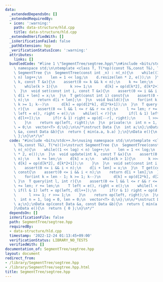 ```yaml
---
data:
  _extendedDependsOn: []
  _extendedRequiredBy:
  - icon: ':warning:'
    path: data-structure/hld.cpp
    title: data-structure/hld.cpp
  _extendedVerifiedWith: []
  _isVerificationFailed: false
  _pathExtension: hpp
  _verificationStatusIcon: ':warning:'
  attributes:
    links: []
  bundledCode: "#line 1 \"SegmentTree/segtree.hpp\"\n#include <bits/stdc++.h>\nusing\
    \ namespace std;\n\ntemplate <class T, T(*op)(const T&,const T&), T(*e)()>\nstruct\
    \ SegmentTree {\n  SegmentTree(const int _n) : n(_n){\n    while((1 << log) <\
    \ n) log++;\n    len = 1 << log;\n    d.resize(len * 2, e());\n  }\n  void update(int\
    \ k, const T &x){\n    assert(0 <= k && k < n);\n    k += len;\n    d[k] = x;\n\
    \    while(k > 1){\n      k >>= 1;\n      d[k] = op(d[k*2], d[k*2+1]);\n    }\n\
    \  }\n  void set(const int i, const T &x){\n    assert(0 <= i && i < n);\n   \
    \ d[i + len] = x;\n  }\n  T get(const int i) const{\n    assert(0 <= i && i <\
    \ n);\n    return d[i + len];\n  }\n  void build(){\n    for(int k = len - 1;\
    \ k >= 1; k--)\n      d[k] = op(d[2*k], d[2*k+1]);\n  }\n  T query(int l, int\
    \ r){\n    assert(0 <= l && l <= r && r <= n);\n    l += len; r += len;\n    T\
    \ left = e(), right = e();\n    while(l < r){\n      if(l & 1) left = op(left,\
    \ d[l++]);\n      if(r & 1) right = op(d[--r], right);\n      l >>= 1; r >>= 1;\n\
    \    }\n    return op(left, right);\n  }\n  private:\n  int n = 1, log = 0, len\
    \ = 0;\n  vector<T> d;\n};\n\n/*\nstruct Data {\n  int a;\n};\nData op(const Data\
    \ &a, const Data &b){\n  return { min(a.a, b.a) };\n}\nData e(){\n  return { 0\
    \ };\n}\n*/\n"
  code: "#include <bits/stdc++.h>\nusing namespace std;\n\ntemplate <class T, T(*op)(const\
    \ T&,const T&), T(*e)()>\nstruct SegmentTree {\n  SegmentTree(const int _n) :\
    \ n(_n){\n    while((1 << log) < n) log++;\n    len = 1 << log;\n    d.resize(len\
    \ * 2, e());\n  }\n  void update(int k, const T &x){\n    assert(0 <= k && k <\
    \ n);\n    k += len;\n    d[k] = x;\n    while(k > 1){\n      k >>= 1;\n     \
    \ d[k] = op(d[k*2], d[k*2+1]);\n    }\n  }\n  void set(const int i, const T &x){\n\
    \    assert(0 <= i && i < n);\n    d[i + len] = x;\n  }\n  T get(const int i)\
    \ const{\n    assert(0 <= i && i < n);\n    return d[i + len];\n  }\n  void build(){\n\
    \    for(int k = len - 1; k >= 1; k--)\n      d[k] = op(d[2*k], d[2*k+1]);\n \
    \ }\n  T query(int l, int r){\n    assert(0 <= l && l <= r && r <= n);\n    l\
    \ += len; r += len;\n    T left = e(), right = e();\n    while(l < r){\n     \
    \ if(l & 1) left = op(left, d[l++]);\n      if(r & 1) right = op(d[--r], right);\n\
    \      l >>= 1; r >>= 1;\n    }\n    return op(left, right);\n  }\n  private:\n\
    \  int n = 1, log = 0, len = 0;\n  vector<T> d;\n};\n\n/*\nstruct Data {\n  int\
    \ a;\n};\nData op(const Data &a, const Data &b){\n  return { min(a.a, b.a) };\n\
    }\nData e(){\n  return { 0 };\n}\n*/"
  dependsOn: []
  isVerificationFile: false
  path: SegmentTree/segtree.hpp
  requiredBy:
  - data-structure/hld.cpp
  timestamp: '2022-12-24 01:13:45+09:00'
  verificationStatus: LIBRARY_NO_TESTS
  verifiedWith: []
documentation_of: SegmentTree/segtree.hpp
layout: document
redirect_from:
- /library/SegmentTree/segtree.hpp
- /library/SegmentTree/segtree.hpp.html
title: SegmentTree/segtree.hpp
---
```


